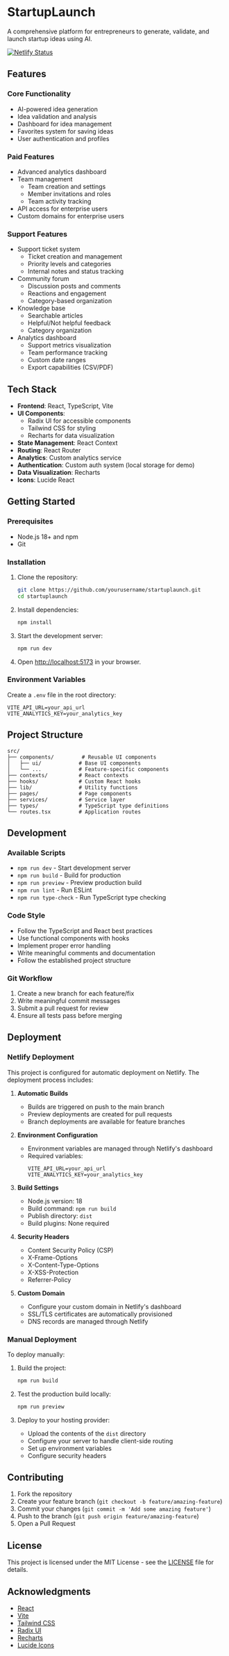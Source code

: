 # StartupLaunch

A comprehensive platform for entrepreneurs to generate, validate, and launch startup ideas using AI.

[![Netlify Status](https://api.netlify.com/api/v1/badges/your-site-id/deploy-status)](https://app.netlify.com/sites/your-site-name/deploys)

## Features

### Core Functionality
- AI-powered idea generation
- Idea validation and analysis
- Dashboard for idea management
- Favorites system for saving ideas
- User authentication and profiles

### Paid Features
- Advanced analytics dashboard
- Team management
  - Team creation and settings
  - Member invitations and roles
  - Team activity tracking
- API access for enterprise users
- Custom domains for enterprise users

### Support Features
- Support ticket system
  - Ticket creation and management
  - Priority levels and categories
  - Internal notes and status tracking
- Community forum
  - Discussion posts and comments
  - Reactions and engagement
  - Category-based organization
- Knowledge base
  - Searchable articles
  - Helpful/Not helpful feedback
  - Category organization
- Analytics dashboard
  - Support metrics visualization
  - Team performance tracking
  - Custom date ranges
  - Export capabilities (CSV/PDF)

## Tech Stack

- **Frontend**: React, TypeScript, Vite
- **UI Components**: 
  - Radix UI for accessible components
  - Tailwind CSS for styling
  - Recharts for data visualization
- **State Management**: React Context
- **Routing**: React Router
- **Analytics**: Custom analytics service
- **Authentication**: Custom auth system (local storage for demo)
- **Data Visualization**: Recharts
- **Icons**: Lucide React

## Getting Started

### Prerequisites

- Node.js 18+ and npm
- Git

### Installation

1. Clone the repository:
   ```bash
   git clone https://github.com/yourusername/startuplaunch.git
   cd startuplaunch
   ```

2. Install dependencies:
   ```bash
   npm install
   ```

3. Start the development server:
   ```bash
   npm run dev
   ```

4. Open [http://localhost:5173](http://localhost:5173) in your browser.

### Environment Variables

Create a `.env` file in the root directory:

```env
VITE_API_URL=your_api_url
VITE_ANALYTICS_KEY=your_analytics_key
```

## Project Structure

```
src/
├── components/         # Reusable UI components
│   ├── ui/            # Base UI components
│   └── ...            # Feature-specific components
├── contexts/          # React contexts
├── hooks/             # Custom React hooks
├── lib/               # Utility functions
├── pages/             # Page components
├── services/          # Service layer
├── types/             # TypeScript type definitions
└── routes.tsx         # Application routes
```

## Development

### Available Scripts

- `npm run dev` - Start development server
- `npm run build` - Build for production
- `npm run preview` - Preview production build
- `npm run lint` - Run ESLint
- `npm run type-check` - Run TypeScript type checking

### Code Style

- Follow the TypeScript and React best practices
- Use functional components with hooks
- Implement proper error handling
- Write meaningful comments and documentation
- Follow the established project structure

### Git Workflow

1. Create a new branch for each feature/fix
2. Write meaningful commit messages
3. Submit a pull request for review
4. Ensure all tests pass before merging

## Deployment

### Netlify Deployment

This project is configured for automatic deployment on Netlify. The deployment process includes:

1. **Automatic Builds**
   - Builds are triggered on push to the main branch
   - Preview deployments are created for pull requests
   - Branch deployments are available for feature branches

2. **Environment Configuration**
   - Environment variables are managed through Netlify's dashboard
   - Required variables:
     ```env
     VITE_API_URL=your_api_url
     VITE_ANALYTICS_KEY=your_analytics_key
     ```

3. **Build Settings**
   - Node.js version: 18
   - Build command: `npm run build`
   - Publish directory: `dist`
   - Build plugins: None required

4. **Security Headers**
   - Content Security Policy (CSP)
   - X-Frame-Options
   - X-Content-Type-Options
   - X-XSS-Protection
   - Referrer-Policy

5. **Custom Domain**
   - Configure your custom domain in Netlify's dashboard
   - SSL/TLS certificates are automatically provisioned
   - DNS records are managed through Netlify

### Manual Deployment

To deploy manually:

1. Build the project:
   ```bash
   npm run build
   ```

2. Test the production build locally:
   ```bash
   npm run preview
   ```

3. Deploy to your hosting provider:
   - Upload the contents of the `dist` directory
   - Configure your server to handle client-side routing
   - Set up environment variables
   - Configure security headers

## Contributing

1. Fork the repository
2. Create your feature branch (`git checkout -b feature/amazing-feature`)
3. Commit your changes (`git commit -m 'Add some amazing feature'`)
4. Push to the branch (`git push origin feature/amazing-feature`)
5. Open a Pull Request

## License

This project is licensed under the MIT License - see the [LICENSE](LICENSE) file for details.

## Acknowledgments

- [React](https://reactjs.org/)
- [Vite](https://vitejs.dev/)
- [Tailwind CSS](https://tailwindcss.com/)
- [Radix UI](https://www.radix-ui.com/)
- [Recharts](https://recharts.org/)
- [Lucide Icons](https://lucide.dev/)